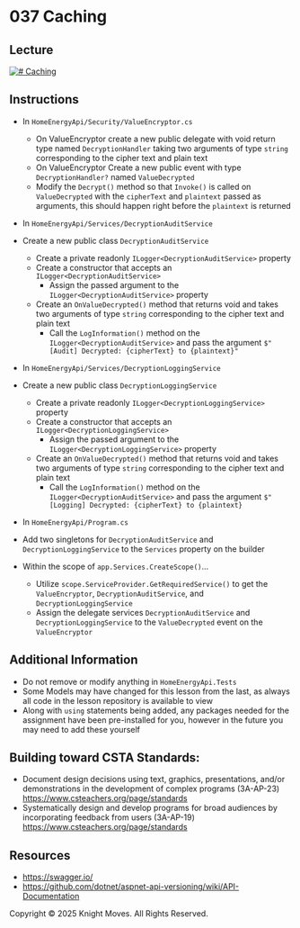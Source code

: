 # 037 Caching

## Lecture

[![# Caching](https://img.youtube.com/vi/PuPd9aZ55O4/0.jpg)](https://www.youtube.com/watch?v=PuPd9aZ55O4)

## Instructions

- In `HomeEnergyApi/Security/ValueEncryptor.cs`
    - On ValueEncryptor create a new public delegate with void return type named `DecryptionHandler` taking two arguments of type `string` corresponding to the cipher text and plain text
    - On ValueEncryptor Create a new public event with type `DecryptionHandler?` named `ValueDecrypted`
    - Modify the `Decrypt()` method so that `Invoke()` is called on `ValueDecrypted` with the `cipherText` and `plaintext` passed as arguments, this should happen right before the `plaintext` is returned

- In `HomeEnergyApi/Services/DecryptionAuditService`
- Create a new public class `DecryptionAuditService`
  - Create a private readonly `ILogger<DecryptionAuditService>` property
  - Create a constructor that accepts an `ILogger<DecryptionAuditService>`
    - Assign the passed argument to the `ILogger<DecryptionAuditService>` property
  - Create an `OnValueDecrypted()` method that returns void and takes two arguments of type `string` corresponding to the cipher text and plain text 
    - Call the `LogInformation()` method on the `ILogger<DecryptionAuditService>` and pass the argument `$"[Audit] Decrypted: {cipherText} to {plaintext}"`

- In `HomeEnergyApi/Services/DecryptionLoggingService`
- Create a new public class `DecryptionLoggingService`
  - Create a private readonly `ILogger<DecryptionLoggingService>` property
  - Create a constructor that accepts an `ILogger<DecryptionLoggingService>`
    - Assign the passed argument to the `ILogger<DecryptionLoggingService>` property
  - Create an `OnValueDecrypted()` method that returns void and takes two arguments of type `string` corresponding to the cipher text and plain text 
    - Call the `LogInformation()` method on the `ILogger<DecryptionAuditService>` and pass the argument `$"[Logging] Decrypted: {cipherText} to {plaintext}`

- In `HomeEnergyApi/Program.cs`
- Add two singletons for `DecryptionAuditService` and `DecryptionLoggingService` to the `Services` property on the builder
- Within the scope of `app.Services.CreateScope()`...
    - Utilize `scope.ServiceProvider.GetRequiredService()` to get the `ValueEncryptor`, `DecryptionAuditService`, and `DecryptionLoggingService`
    - Assign the delegate services `DecryptionAuditService` and `DecryptionLoggingService` to the `ValueDecrypted` event on the `ValueEncryptor`

## Additional Information

- Do not remove or modify anything in `HomeEnergyApi.Tests`
- Some Models may have changed for this lesson from the last, as always all code in the lesson repository is available to view
- Along with `using` statements being added, any packages needed for the assignment have been pre-installed for you, however in the future you may need to add these yourself

## Building toward CSTA Standards:

- Document design decisions using text, graphics, presentations, and/or demonstrations in the development of complex programs (3A-AP-23) https://www.csteachers.org/page/standards
- Systematically design and develop programs for broad audiences by incorporating feedback from users (3A-AP-19) https://www.csteachers.org/page/standards

## Resources

- https://swagger.io/
- https://github.com/dotnet/aspnet-api-versioning/wiki/API-Documentation

Copyright &copy; 2025 Knight Moves. All Rights Reserved.
